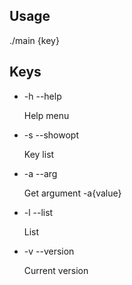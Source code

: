 ## Usage
./main {key}

## Keys
- -h --help

  Help  menu
- -s --showopt

  Key list
- -a --arg

  Get argument -a{value}
- -l --list 

  List
- -v --version 

  Current version
